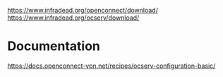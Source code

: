 https://www.infradead.org/openconnect/download/
https://www.infradead.org/ocserv/download/

# Documentation
https://docs.openconnect-vpn.net/recipes/ocserv-configuration-basic/
